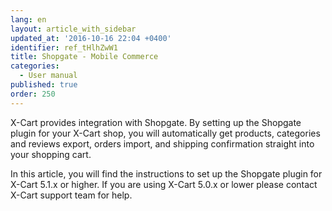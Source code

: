 ```yaml
---
lang: en
layout: article_with_sidebar
updated_at: '2016-10-16 22:04 +0400'
identifier: ref_tHlhZwW1
title: Shopgate - Mobile Commerce
categories:
  - User manual
published: true
order: 250
---
```



X-Cart provides integration with Shopgate. By setting up the Shopgate plugin for your X-Cart shop, you will automatically get products, categories and reviews export, orders import, and shipping confirmation straight into your shopping cart.

In this article, you will find the instructions to set up the Shopgate plugin for X-Cart 5.1.x or higher. If you are using X-Cart 5.0.x or lower please contact X-Cart support team for help.
